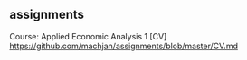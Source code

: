 ## assignments
Course: Applied Economic Analysis 1
[CV] https://github.com/machjan/assignments/blob/master/CV.md

